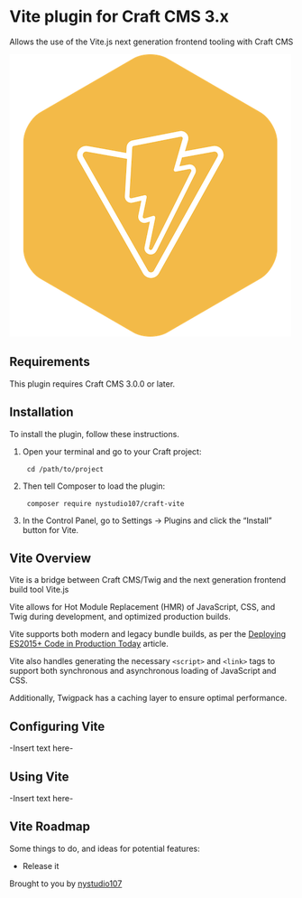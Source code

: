 # Vite plugin for Craft CMS 3.x

Allows the use of the Vite.js next generation frontend tooling with Craft CMS

![Screenshot](resources/img/plugin-logo.png)

## Requirements

This plugin requires Craft CMS 3.0.0 or later.

## Installation

To install the plugin, follow these instructions.

1. Open your terminal and go to your Craft project:

        cd /path/to/project

2. Then tell Composer to load the plugin:

        composer require nystudio107/craft-vite

3. In the Control Panel, go to Settings → Plugins and click the “Install” button for Vite.

## Vite Overview

Vite is a bridge between Craft CMS/Twig and the next generation frontend build tool Vite.js

Vite allows for Hot Module Replacement (HMR) of JavaScript, CSS, and Twig during development, and optimized production builds.

Vite supports both modern and legacy bundle builds, as per the [Deploying ES2015+ Code in Production Today](https://philipwalton.com/articles/deploying-es2015-code-in-production-today/) article.

Vite also handles generating the necessary `<script>` and `<link>` tags to support both synchronous and asynchronous loading of JavaScript and CSS.

Additionally, Twigpack has a caching layer to ensure optimal performance.

## Configuring Vite

-Insert text here-

## Using Vite

-Insert text here-

## Vite Roadmap

Some things to do, and ideas for potential features:

* Release it

Brought to you by [nystudio107](https://nystudio107.com)
